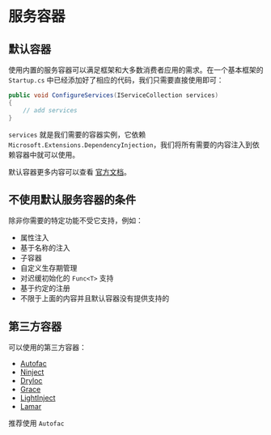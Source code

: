 # 服务容器

## 默认容器

使用内置的服务容器可以满足框架和大多数消费者应用的需求。在一个基本框架的 `Startup.cs` 中已经添加好了相应的代码，我们只需要直接使用即可：

```csharp
public void ConfigureServices(IServiceCollection services)
{
    // add services
}
```

`services` 就是我们需要的容器实例，它依赖 `Microsoft.Extensions.DependencyInjection`，我们将所有需要的内容注入到依赖容器中就可以使用。

默认容器更多内容可以查看 [官方文档](https://docs.microsoft.com/zh-cn/aspnet/core/fundamentals/dependency-injection)。

## 不使用默认服务容器的条件

除非你需要的特定功能不受它支持，例如：

- 属性注入
- 基于名称的注入
- 子容器
- 自定义生存期管理
- 对迟缓初始化的 `Func<T>` 支持
- 基于约定的注册
- 不限于上面的内容并且默认容器没有提供支持的

## 第三方容器

可以使用的第三方容器：

- [Autofac](https://autofac.readthedocs.io/en/latest/integration/aspnetcore.html)
- [Ninject](http://www.ninject.org/)
- [Dryloc](https://www.nuget.org/packages/DryIoc.Microsoft.DependencyInjection)
- [Grace](https://www.nuget.org/packages/Grace.DependencyInjection.Extensions)
- [LightInject](https://github.com/seesharper/LightInject.Microsoft.DependencyInjection)
- [Lamar](https://jasperfx.github.io/lamar/)

推荐使用 `Autofac`

